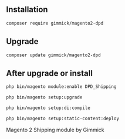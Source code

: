 Installation
------------

```bash
composer require gimmick/magento2-dpd
```

Upgrade
-------

```bash
composer update gimmick/magento2-dpd
```

After upgrade or install
------------------------

```bash
php bin/magento module:enable DPD_Shipping
```
```bash
php bin/magento setup:upgrade
```
```bash
php bin/magento setup:di:compile
```
```bash
php bin/magento setup:static-content:deploy
```

Magento 2 Shipping module by Gimmick
